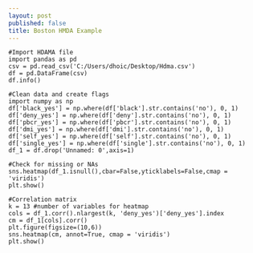 ```yaml
---
layout: post
published: false
title: Boston HMDA Example
---
```

	
    #Import HDAMA file
	import pandas as pd
	csv = pd.read_csv('C:/Users/dhoic/Desktop/Hdma.csv')
	df = pd.DataFrame(csv)
    df.info()
    
    #Clean data and create flags
    import numpy as np
	df['black_yes'] = np.where(df['black'].str.contains('no'), 0, 1)
	df['deny_yes'] = np.where(df['deny'].str.contains('no'), 0, 1)
	df['pbcr_yes'] = np.where(df['pbcr'].str.contains('no'), 0, 1)
	df['dmi_yes'] = np.where(df['dmi'].str.contains('no'), 0, 1)
	df['self_yes'] = np.where(df['self'].str.contains('no'), 0, 1)
	df['single_yes'] = np.where(df['single'].str.contains('no'), 0, 1)
	df_1 = df.drop('Unnamed: 0',axis=1)
    
    #Check for missing or NAs
    sns.heatmap(df_1.isnull(),cbar=False,yticklabels=False,cmap = 'viridis')
	plt.show()
    
    #Correlation matrix
	k = 13 #number of variables for heatmap
	cols = df_1.corr().nlargest(k, 'deny_yes')['deny_yes'].index
	cm = df_1[cols].corr()
	plt.figure(figsize=(10,6))
	sns.heatmap(cm, annot=True, cmap = 'viridis')
	plt.show()
    
    
    
